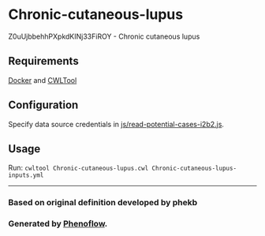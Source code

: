 # Chronic-cutaneous-lupus

Z0uUjbbehhPXpkdKINj33FiROY - Chronic cutaneous lupus

## Requirements

[Docker](https://docs.docker.com/install/) and [CWLTool](https://github.com/common-workflow-language/cwltool#install)

## Configuration

Specify data source credentials in [js/read-potential-cases-i2b2.js](js/read-potential-cases-i2b2.js).

## Usage

Run: `cwltool Chronic-cutaneous-lupus.cwl Chronic-cutaneous-lupus-inputs.yml`

***

### Based on original definition developed by phekb
### Generated by [Phenoflow](https://kclhi.org/phenoflow).
